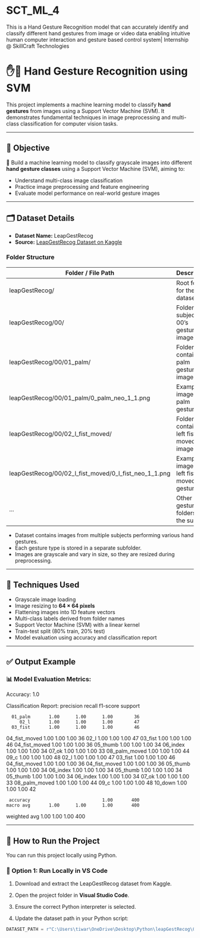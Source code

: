 # SCT_ML_4
This is a Hand Gesture Recognition model that can accurately identify and classify different hand gestures from image or video data enabling intuitive human computer interaction and gesture based control system| Internship @ SkillCraft Technologies

# ✋🤚 Hand Gesture Recognition using SVM

This project implements a machine learning model to classify **hand gestures** from images using a Support Vector Machine (SVM). It demonstrates fundamental techniques in image preprocessing and multi-class classification for computer vision tasks.

---

## 📌 Objective

🔎 Build a machine learning model to classify grayscale images into different **hand gesture classes** using a Support Vector Machine (SVM), aiming to:

- Understand multi-class image classification
- Practice image preprocessing and feature engineering
- Evaluate model performance on real-world gesture images

---

## 🗂️ Dataset Details

- **Dataset Name:** LeapGestRecog
- **Source:** [LeapGestRecog Dataset on Kaggle](https://www.kaggle.com/datasets/gti-upm/leapgestrecog)

### Folder Structure

| Folder / File Path                               | Description                                 |
|--------------------------------------------------|---------------------------------------------|
| leapGestRecog/                                   | Root folder for the dataset                 |
| leapGestRecog/00/                                | Folder for subject 00’s gesture images      |
| leapGestRecog/00/01_palm/                        | Folder containing palm gesture images       |
| leapGestRecog/00/01_palm/0_palm_neo_1_1.png      | Example image of palm gesture               |
| leapGestRecog/00/02_l_fist_moved/                | Folder containing left fist moved images    |
| leapGestRecog/00/02_l_fist_moved/0_l_fist_neo_1_1.png | Example image of left fist moved gesture |
| ...                                              | Other gesture folders for the subject       |

- Dataset contains images from multiple subjects performing various hand gestures.
- Each gesture type is stored in a separate subfolder.
- Images are grayscale and vary in size, so they are resized during preprocessing.

---

## 🧠 Techniques Used

- Grayscale image loading
- Image resizing to **64 × 64 pixels**
- Flattening images into 1D feature vectors
- Multi-class labels derived from folder names
- Support Vector Machine (SVM) with a linear kernel
- Train-test split (80% train, 20% test)
- Model evaluation using accuracy and classification report

---

## ✅ Output Example

### 📊 Model Evaluation Metrics:

Accuracy: 1.0

Classification Report:
                precision    recall  f1-score   support

      01_palm       1.00      1.00      1.00        36
         02_l       1.00      1.00      1.00        47
      03_fist       1.00      1.00      1.00        46
04_fist_moved       1.00      1.00      1.00        36
         02_l       1.00      1.00      1.00        47
      03_fist       1.00      1.00      1.00        46
04_fist_moved       1.00      1.00      1.00        36
     05_thumb       1.00      1.00      1.00        34
     06_index       1.00      1.00      1.00        34
        07_ok       1.00      1.00      1.00        33
08_palm_moved       1.00      1.00      1.00        44
         09_c       1.00      1.00      1.00        48
         02_l       1.00      1.00      1.00        47
      03_fist       1.00      1.00      1.00        46
04_fist_moved       1.00      1.00      1.00        36
04_fist_moved       1.00      1.00      1.00        36
     05_thumb       1.00      1.00      1.00        34
     06_index       1.00      1.00      1.00        34
     05_thumb       1.00      1.00      1.00        34
     05_thumb       1.00      1.00      1.00        34
     06_index       1.00      1.00      1.00        34
        07_ok       1.00      1.00      1.00        33
08_palm_moved       1.00      1.00      1.00        44
         09_c       1.00      1.00      1.00        48
      10_down       1.00      1.00      1.00        42

     accuracy                           1.00       400
    macro avg       1.00      1.00      1.00       400
 weighted avg       1.00      1.00      1.00       400

 ---

## 🚀 How to Run the Project

You can run this project locally using Python.

### 🔹 Option 1: Run Locally in VS Code

1. Download and extract the LeapGestRecog dataset from Kaggle.

2. Open the project folder in **Visual Studio Code**.

3. Ensure the correct Python interpreter is selected.

4. Update the dataset path in your Python script:

```python
DATASET_PATH = r"C:\Users\tiwar\OneDrive\Desktop\Python\leapGestRecog\00"

 
